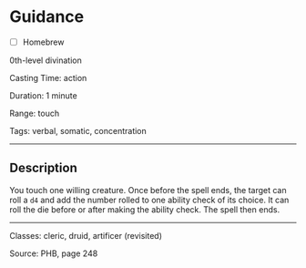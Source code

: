# Guidance

- [ ] Homebrew

0th-level divination

Casting Time: action

Duration: 1 minute

Range: touch

Tags: verbal, somatic, concentration

---

## Description
You touch one willing creature. Once before the spell ends, the target can roll a `d4` and add the number rolled to one ability check of its choice. It can roll the die before or after making the ability check. The spell then ends.

---

Classes: cleric, druid, artificer (revisited)

Source: PHB, page 248
